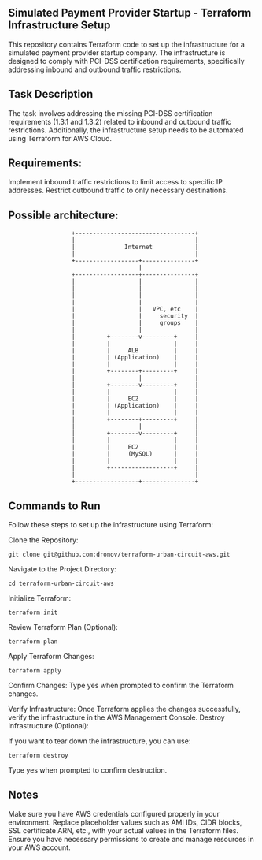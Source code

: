 ## Simulated Payment Provider Startup - Terraform Infrastructure Setup

This repository contains Terraform code to set up the infrastructure for a simulated payment provider startup company. The infrastructure is designed to comply with PCI-DSS certification requirements, specifically addressing inbound and outbound traffic restrictions.

## Task Description

The task involves addressing the missing PCI-DSS certification requirements (1.3.1 and 1.3.2) related to inbound and outbound traffic restrictions. Additionally, the infrastructure setup needs to be automated using Terraform for AWS Cloud.

## Requirements:
Implement inbound traffic restrictions to limit access to specific IP addresses.
Restrict outbound traffic to only necessary destinations.

## Possible architecture:
                      +----------------------------------+
                      |                                  |
                      |              Internet            |
                      |                                  |
                      +------------------+---------------+
                                         |
                      +------------------+---------------+
                      |                  |               |
                      |                  |               |
                      |                  |               |
                      |                  |               |
                      |                  |   VPC, etc    |
                      |                  |     security  |
                      |                  |     groups    |
                      |                  |               |
                      |         +--------v---------+     |
                      |         |                  |     |
                      |         |     ALB          |     |
                      |         | (Application)    |     |
                      |         |                  |     |
                      |         +--------+---------+     |
                      |                  |               |
                      |         +--------v---------+     |
                      |         |                  |     |
                      |         |     EC2          |     |
                      |         | (Application)    |     |
                      |         |                  |     |
                      |         +--------+---------+     |
                      |                  |               |
                      |         +--------v---------+     |
                      |         |                  |     |
                      |         |     EC2          |     |
                      |         |     (MySQL)      |     |
                      |         |                  |     |
                      |         +------------------+     |
                      |                                  |
                      +------------------+---------------+
              
    
## Commands to Run

Follow these steps to set up the infrastructure using Terraform:

Clone the Repository:

```git clone git@github.com:dronov/terraform-urban-circuit-aws.git```

Navigate to the Project Directory:

```cd terraform-urban-circuit-aws```

Initialize Terraform:

```terraform init```

Review Terraform Plan (Optional):

```terraform plan```

Apply Terraform Changes:

```terraform apply```

Confirm Changes:
Type yes when prompted to confirm the Terraform changes.


Verify Infrastructure:
Once Terraform applies the changes successfully, verify the infrastructure in the AWS Management Console.
Destroy Infrastructure (Optional):

If you want to tear down the infrastructure, you can use:

```terraform destroy```

Type yes when prompted to confirm destruction.

## Notes

Make sure you have AWS credentials configured properly in your environment.
Replace placeholder values such as AMI IDs, CIDR blocks, SSL certificate ARN, etc., with your actual values in the Terraform files.
Ensure you have necessary permissions to create and manage resources in your AWS account.
